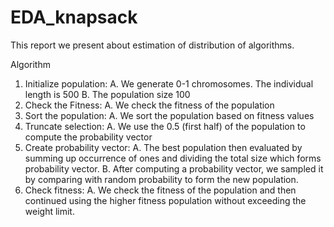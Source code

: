 # EDA_knapsack
This report we present about estimation of distribution of algorithms.

Algorithm 
1. Initialize population:
A. We generate 0-1 chromosomes. The individual length is 500
B. The population size 100
2. Check the Fitness:
A. We check the fitness of the population
3. Sort the population:
A. We sort the population based on fitness values
4. Truncate selection:
A. We use the 0.5 (first half) of the population to compute the probability
vector
5. Create probability vector:
A. The best population then evaluated by summing up occurrence of ones and
dividing the total size which forms probability vector.
B. After computing a probability vector, we sampled it by comparing with
random probability to form the new population.
6. Check fitness:
A. We check the fitness of the population and then continued using the higher
fitness population without exceeding the weight limit.
